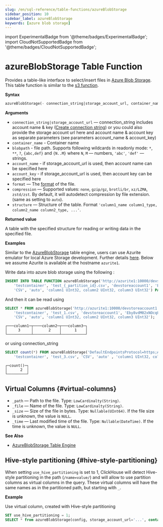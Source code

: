 ```yaml
---
slug: /en/sql-reference/table-functions/azureBlobStorage
sidebar_position: 10
sidebar_label: azureBlobStorage
keywords: [azure blob storage]
---
```


import ExperimentalBadge from '@theme/badges/ExperimentalBadge';
import CloudNotSupportedBadge from '@theme/badges/CloudNotSupportedBadge';

# azureBlobStorage Table Function

Provides a table-like interface to select/insert files in [Azure Blob Storage](https://azure.microsoft.com/en-us/products/storage/blobs). This table function is similar to the [s3 function](../../sql-reference/table-functions/s3.md).

**Syntax**

``` sql
azureBlobStorage(- connection_string|storage_account_url, container_name, blobpath, [account_name, account_key, format, compression, structure])
```

**Arguments**

- `connection_string|storage_account_url` — connection_string includes account name & key ([Create connection string](https://learn.microsoft.com/en-us/azure/storage/common/storage-configure-connection-string?toc=%2Fazure%2Fstorage%2Fblobs%2Ftoc.json&bc=%2Fazure%2Fstorage%2Fblobs%2Fbreadcrumb%2Ftoc.json#configure-a-connection-string-for-an-azure-storage-account)) or you could also provide the storage account url here and account name & account key as separate parameters (see parameters account_name & account_key)
- `container_name` - Container name
- `blobpath` - file path. Supports following wildcards in readonly mode: `*`, `**`, `?`, `{abc,def}` and `{N..M}` where `N`, `M` — numbers, `'abc'`, `'def'` — strings.
- `account_name` - if storage_account_url is used, then account name can be specified here
- `account_key` - if storage_account_url is used, then account key can be specified here
- `format` — The [format](../../interfaces/formats.md#formats) of the file.
- `compression` — Supported values: `none`, `gzip/gz`, `brotli/br`, `xz/LZMA`, `zstd/zst`. By default, it will autodetect compression by file extension. (same as setting to `auto`).
- `structure` — Structure of the table. Format `'column1_name column1_type, column2_name column2_type, ...'`.

**Returned value**

A table with the specified structure for reading or writing data in the specified file.

**Examples**

Similar to the [AzureBlobStorage](/docs/en/engines/table-engines/integrations/azureBlobStorage) table engine, users can use Azurite emulator for local Azure Storage development. Further details [here](https://learn.microsoft.com/en-us/azure/storage/common/storage-use-azurite?tabs=docker-hub%2Cblob-storage). Below we assume Azurite is available at the hostname `azurite1`.

Write data into azure blob storage using the following :

```sql
INSERT INTO TABLE FUNCTION azureBlobStorage('http://azurite1:10000/devstoreaccount1',
    'testcontainer', 'test_{_partition_id}.csv', 'devstoreaccount1', 'Eby8vdM02xNOcqFlqUwJPLlmEtlCDXJ1OUzFT50uSRZ6IFsuFq2UVErCz4I6tq/K1SZFPTOtr/KBHBeksoGMGw==',
    'CSV', 'auto', 'column1 UInt32, column2 UInt32, column3 UInt32') PARTITION BY column3 VALUES (1, 2, 3), (3, 2, 1), (78, 43, 3);
```

And then it can be read using

```sql
SELECT * FROM azureBlobStorage('http://azurite1:10000/devstoreaccount1',
    'testcontainer', 'test_1.csv', 'devstoreaccount1', 'Eby8vdM02xNOcqFlqUwJPLlmEtlCDXJ1OUzFT50uSRZ6IFsuFq2UVErCz4I6tq/K1SZFPTOtr/KBHBeksoGMGw==',
    'CSV', 'auto', 'column1 UInt32, column2 UInt32, column3 UInt32');
```

```response
┌───column1─┬────column2─┬───column3─┐
│     3     │       2    │      1    │
└───────────┴────────────┴───────────┘
```

or using connection_string

```sql
SELECT count(*) FROM azureBlobStorage('DefaultEndpointsProtocol=https;AccountName=devstoreaccount1;AccountKey=Eby8vdM02xNOcqFlqUwJPLlmEtlCDXJ1OUzFT50uSRZ6IFsuFq2UVErCz4I6tq/K1SZFPTOtr/KBHBeksoGMGw==;EndPointSuffix=core.windows.net',
    'testcontainer', 'test_3.csv', 'CSV', 'auto' , 'column1 UInt32, column2 UInt32, column3 UInt32');
```

``` text
┌─count()─┐
│      2  │
└─────────┘
```

## Virtual Columns {#virtual-columns}

- `_path` — Path to the file. Type: `LowCardinalty(String)`.
- `_file` — Name of the file. Type: `LowCardinalty(String)`.
- `_size` — Size of the file in bytes. Type: `Nullable(UInt64)`. If the file size is unknown, the value is `NULL`.
- `_time` — Last modified time of the file. Type: `Nullable(DateTime)`. If the time is unknown, the value is `NULL`.

**See Also**

- [AzureBlobStorage Table Engine](/docs/en/engines/table-engines/integrations/azureBlobStorage.md)

## Hive-style partitioning {#hive-style-partitioning}

When setting `use_hive_partitioning` is set to 1, ClickHouse will detect Hive-style partitioning in the path (`/name=value/`) and will allow to use partition columns as virtual columns in the query. These virtual columns will have the same names as in the partitioned path, but starting with `_`.

**Example**

Use virtual column, created with Hive-style partitioning

``` sql
SET use_hive_partitioning = 1;
SELECT * from azureBlobStorage(config, storage_account_url='...', container='...', blob_path='http://data/path/date=*/country=*/code=*/*.parquet') where _date > '2020-01-01' and _country = 'Netherlands' and _code = 42;
```
